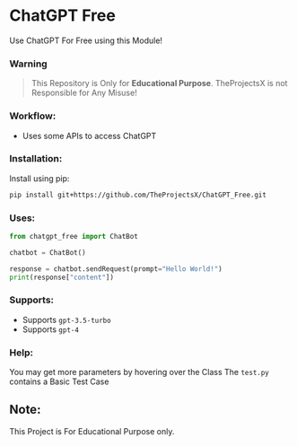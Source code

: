 # ChatGPT Free

Use ChatGPT For Free using this Module!

### Warning

> This Repository is Only for **Educational Purpose**. TheProjectsX is not Responsible for Any Misuse!

### Workflow:

- Uses some APIs to access ChatGPT

### Installation:

Install using pip:

```bash
pip install git+https://github.com/TheProjectsX/ChatGPT_Free.git
```

### Uses:

```python
from chatgpt_free import ChatBot

chatbot = ChatBot()

response = chatbot.sendRequest(prompt="Hello World!")
print(response["content"])
```

### Supports:

- Supports `gpt-3.5-turbo`
- Supports `gpt-4`

### Help:

You may get more parameters by hovering over the Class
The `test.py` contains a Basic Test Case

## Note:

This Project is For Educational Purpose only.
